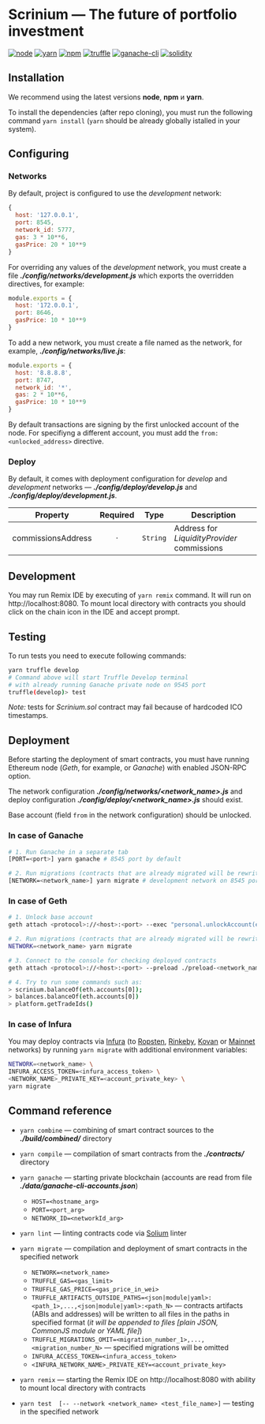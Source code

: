 # Scrinium &mdash; The future of portfolio investment

[![node](https://img.shields.io/badge/node-v8.11.2-50EA3B.svg)](https://nodejs.org/en/docs/)
[![yarn](https://img.shields.io/badge/yarn-v1.6.0-2281BA.svg)](https://yarnpkg.com/lang/en/docs/install/)
[![npm](https://img.shields.io/badge/npm-v6.0.1-DB0031.svg)](https://www.npmjs.com/)
[![truffle](https://img.shields.io/badge/truffle-v4.1.11-00F1C6.svg)](http://truffleframework.com/docs/getting_started/installation)
[![ganache-cli](https://img.shields.io/badge/ganache--cli-v6.1.0-EAAB5E.svg)](https://github.com/trufflesuite/ganache-cli)
[![solidity](https://img.shields.io/badge/solidity-docs-000000.svg)](http://solidity.readthedocs.io/en/develop/introduction-to-smart-contracts.html)

## Installation

We recommend using the latest versions **node**, **npm** и **yarn**.

To install the dependencies (after repo cloning), you must run the following command `yarn install` (`yarn` should be already globally istalled in your system).

## Configuring

### Networks

By default, project is configured to use the *development* network:

```javascript
{
  host: '127.0.0.1',
  port: 8545,
  network_id: 5777,
  gas: 3 * 10**6,
  gasPrice: 20 * 10**9
}
```

For overriding any values of the *development* network, you must create a file ***./config/networks/development.js*** which exports the overridden directives, for example:

```javascript
module.exports = {
  host: '172.0.0.1',
  port: 8646,
  gasPrice: 10 * 10**9
}
```

To add a new network, you must create a file named as the network, for example, ***./config/networks/live.js***:

```javascript
module.exports = {
  host: '8.8.8.8',
  port: 8747,
  network_id: '*',
  gas: 2 * 10**6,
  gasPrice: 10 * 10**9
}
```

By default transactions are signing by the first unlocked account of the node. For specifiyng a different account, you must add the `from: <unlocked_address>` directive.

### Deploy

By default, it comes with deployment configuration for *develop* and *development* networks — ***./config/deploy/develop.js*** and ***./config/deploy/development.js***.

| Property                                       | Required | Type       | Description
| ---------------------------------------------- | :------: | :--------: | -----------
| commissionsAddress                             | &middot; | `String`   | Address for *LiquidityProvider* commissions

## Development

You may run Remix IDE by executing of `yarn remix` command. It will run on http://localhost:8080. To mount local directory with contracts you should click on the chain icon in the IDE and accept prompt.

## Testing

To run tests you need to execute following commands:

```bash
yarn truffle develop
# Command above will start Truffle Develop terminal
# with already running Ganache private node on 9545 port
truffle(develop)> test
```
*Note:* tests for *Scrinium.sol* contract may fail because of hardcoded ICO timestamps.

## Deployment

Before starting the deployment of smart contracts, you must have running Ethereum node (*Geth*, for example, or *Ganache*) with enabled JSON-RPC option.

The network configuration ***./config/networks/&lt;network_name&gt;.js*** and deploy configuration ***./config/deploy/&lt;network_name&gt;.js*** should exist.

Base account (field `from` in the network configuration) should be unlocked.

### In case of Ganache

```bash
# 1. Run Ganache in a separate tab
[PORT=<port>] yarn ganache # 8545 port by default

# 2. Run migrations (contracts that are already migrated will be rewritten)
[NETWORK=<network_name>] yarn migrate # development network on 8545 port by default
```

### In case of Geth

```bash
# 1. Unlock base account
geth attach <protocol>://<host>:<port> --exec "personal.unlockAccount(eth.accounts[0], <accountPassPhrase>)"

# 2. Run migrations (contracts that are already migrated will be rewritten)
NETWORK=<network_name> yarn migrate

# 3. Connect to the console for checking deployed contracts
geth attach <protocol>://<host>:<port> --preload ./preload-<network_name>.js

# 4. Try to run some commands such as:
> scrinium.balanceOf(eth.accounts[0]);
> balances.balanceOf(eth.accounts[0])
> platform.getTradeIds()
```

### In case of Infura

You may deploy contracts via [Infura](https://infura.io) (to [Ropsten](https://ropsten.etherscan.io/), [Rinkeby](https://rinkeby.etherscan.io/), [Kovan](https://kovan.etherscan.io/) or [Mainnet](https://etherscan.io/) networks) by running `yarn migrate` with additional environment variables:

```bash
NETWORK=<network_name> \
INFURA_ACCESS_TOKEN=<infura_access_token> \
<NETWORK_NAME>_PRIVATE_KEY=<account_private_key> \
yarn migrate
```

## Command reference

* `yarn combine` &mdash; combining of smart contract sources to the ***./build/combined/*** directory

* `yarn compile` &mdash; compilation of smart contracts from the ***./contracts/*** directory

* `yarn ganache` &mdash; starting private blockchain (accounts are read from file ***./data/ganache-cli-accounts.json***)

	* `HOST=<hostname_arg>`
	* `PORT=<port_arg>`
	* `NETWORK_ID=<networkId_arg>`

* `yarn lint` &mdash; linting contracts code via [Solium](https://www.getsolium.com/) linter

* `yarn migrate` &mdash; compilation and deployment of smart contracts in the specified network

    * `NETWORK=<network_name>`
    * `TRUFFLE_GAS=<gas_limit>`
    * `TRUFFLE_GAS_PRICE=<gas_price_in_wei>`
    * `TRUFFLE_ARTIFACTS_OUTSIDE_PATHS=<json|module|yaml>:<path_1>,...,<json|module|yaml>:<path_N>` &mdash; contracts artifacts (ABIs and addresses) will be written to all files in the paths in specified format (*it will be appended to files [plain JSON, CommonJS module or YAML file]*)
    * `TRUFFLE_MIGRATIONS_OMIT=<migration_number_1>,...,<migration_number_N>` &mdash; specified migrations will be omitted
    * `INFURA_ACCESS_TOKEN=<infura_access_token>`
    * `<INFURA_NETWORK_NAME>_PRIVATE_KEY=<account_private_key>`

* `yarn remix` &mdash; starting the Remix IDE on http://localhost:8080 with ability to mount local directory with contracts

* `yarn test  [-- --network <network_name> <test_file_name>]` &mdash; testing in the specified network
